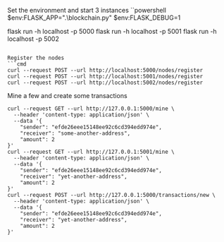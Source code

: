
Set the environment and start 3 instances
``powershell
$env:FLASK_APP=".\blockchain.py"
$env:FLASK_DEBUG=1

flask run -h localhost -p 5000
flask run -h localhost -p 5001
flask run -h localhost -p 5002
```

Register the nodes
```cmd
curl --request POST --url http://localhost:5000/nodes/register
curl --request POST --url http://localhost:5001/nodes/register
curl --request POST --url http://localhost:5002/nodes/register
```

Mine a few and create some transactions
```
curl --request GET --url http://127.0.0.1:5000/mine \
  --header 'content-type: application/json' \
  --data '{
	"sender": "efde26eee15148ee92c6cd394edd974e", 
	"receiver": "some-another-address", 
	"amount": 2
}'
curl --request GET --url http://127.0.0.1:5001/mine \
  --header 'content-type: application/json' \
  --data '{
	"sender": "efde26eee15148ee92c6cd394edd974e", 
	"receiver": "yet-another-address", 
	"amount": 2
}'
curl --request POST --url http://127.0.0.1:5000/transactions/new \
  --header 'content-type: application/json' \
  --data '{
	"sender": "efde26eee15148ee92c6cd394edd974e", 
	"receiver": "yet-another-address", 
	"amount": 2
}'
```

```

